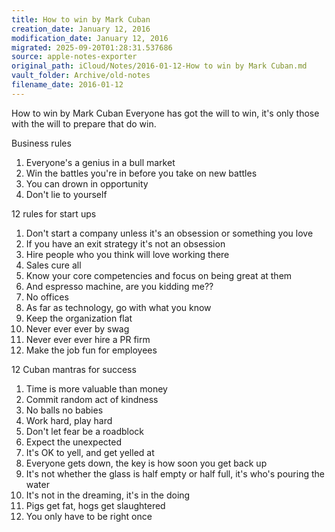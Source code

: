 ```yaml
---
title: How to win by Mark Cuban
creation_date: January 12, 2016
modification_date: January 12, 2016
migrated: 2025-09-20T01:28:31.537686
source: apple-notes-exporter
original_path: iCloud/Notes/2016-01-12-How to win by Mark Cuban.md
vault_folder: Archive/old-notes
filename_date: 2016-01-12
---
```



How to win by Mark Cuban
Everyone has got the will to win, it's only those with the will to prepare that do win.

Business rules
1. Everyone's a genius in a bull market
2. Win the battles you're in before you take on new battles
3. You can drown in opportunity
4. Don't lie to yourself

12 rules for start ups
1. Don't start a company unless it's an obsession or something you love
2. If you have an exit strategy it's not an obsession
3. Hire people who you think will love working there
4. Sales cure all
5. Know your core competencies and focus on being great at them
6. And espresso machine, are you kidding me??
7. No offices
8. As far as technology, go with what you know
9. Keep the organization flat
10. Never ever ever by swag
11. Never ever ever hire a PR firm
12. Make the job fun for employees

12 Cuban mantras for success
1. Time is more valuable than money
2. Commit random act of kindness
3. No balls no babies
4. Work hard, play hard
5. Don't let fear be a roadblock
6. Expect the unexpected
7. It's OK to yell, and get yelled at
8. Everyone gets down, the key is how soon you get back up
9. It's not whether the glass is half empty or half full, it's who's pouring the water
10. It's not in the dreaming, it's in the doing
11. Pigs get fat, hogs get slaughtered
12. You only have to be right once 

